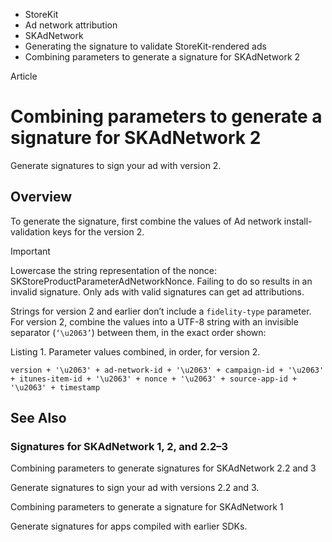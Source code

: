 

- StoreKit
- Ad network attribution
- SKAdNetwork
- Generating the signature to validate StoreKit-rendered ads
-  Combining parameters to generate a signature for SKAdNetwork 2 

Article

# Combining parameters to generate a signature for SKAdNetwork 2

Generate signatures to sign your ad with version 2.

## Overview

To generate the signature, first combine the values of Ad network install-validation keys for the version 2.

Important

Lowercase the string representation of the nonce: SKStoreProductParameterAdNetworkNonce. Failing to do so results in an invalid signature. Only ads with valid signatures can get ad attributions.

Strings for version 2 and earlier don’t include a `fidelity-type` parameter. For version 2, combine the values into a UTF-8 string with an invisible separator (`‘\u2063’`) between them, in the exact order shown:

Listing 1. Parameter values combined, in order, for version 2.

```
version + '\u2063' + ad-network-id + '\u2063' + campaign-id + '\u2063' + itunes-item-id + '\u2063' + nonce + '\u2063' + source-app-id + '\u2063' + timestamp

```

## See Also

### Signatures for SKAdNetwork 1, 2, and 2.2–3

Combining parameters to generate signatures for SKAdNetwork 2.2 and 3

Generate signatures to sign your ad with versions 2.2 and 3.

Combining parameters to generate a signature for SKAdNetwork 1

Generate signatures for apps compiled with earlier SDKs.

